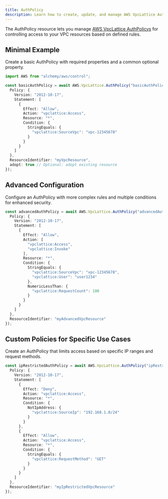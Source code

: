 ```yaml
---
title: AuthPolicy
description: Learn how to create, update, and manage AWS VpcLattice AuthPolicys using Alchemy Cloud Control.
---
```


The AuthPolicy resource lets you manage [AWS VpcLattice AuthPolicys](https://docs.aws.amazon.com/vpclattice/latest/userguide/) for controlling access to your VPC resources based on defined rules.

## Minimal Example

Create a basic AuthPolicy with required properties and a common optional property.

```ts
import AWS from "alchemy/aws/control";

const basicAuthPolicy = await AWS.VpcLattice.AuthPolicy("basicAuthPolicy", {
  Policy: {
    Version: "2012-10-17",
    Statement: [
      {
        Effect: "Allow",
        Action: "vpclattice:Access",
        Resource: "*",
        Condition: {
          StringEquals: {
            "vpclattice:SourceVpc": "vpc-12345678"
          }
        }
      }
    ]
  },
  ResourceIdentifier: "myVpcResource",
  adopt: true // Optional: adopt existing resource
});
```

## Advanced Configuration

Configure an AuthPolicy with more complex rules and multiple conditions for enhanced security.

```ts
const advancedAuthPolicy = await AWS.VpcLattice.AuthPolicy("advancedAuthPolicy", {
  Policy: {
    Version: "2012-10-17",
    Statement: [
      {
        Effect: "Allow",
        Action: [
          "vpclattice:Access",
          "vpclattice:Invoke"
        ],
        Resource: "*",
        Condition: {
          StringEquals: {
            "vpclattice:SourceVpc": "vpc-12345678",
            "vpclattice:User": "user1234"
          },
          NumericLessThan: {
            "vpclattice:RequestCount": 100
          }
        }
      }
    ]
  },
  ResourceIdentifier: "myAdvancedVpcResource"
});
```

## Custom Policies for Specific Use Cases

Create an AuthPolicy that limits access based on specific IP ranges and request methods.

```ts
const ipRestrictedAuthPolicy = await AWS.VpcLattice.AuthPolicy("ipRestrictedAuthPolicy", {
  Policy: {
    Version: "2012-10-17",
    Statement: [
      {
        Effect: "Deny",
        Action: "vpclattice:Access",
        Resource: "*",
        Condition: {
          NotIpAddress: {
            "vpclattice:SourceIp": "192.168.1.0/24"
          }
        }
      },
      {
        Effect: "Allow",
        Action: "vpclattice:Access",
        Resource: "*",
        Condition: {
          StringEquals: {
            "vpclattice:RequestMethod": "GET"
          }
        }
      }
    ]
  },
  ResourceIdentifier: "myIpRestrictedVpcResource"
});
```